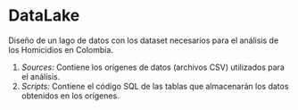 # DataLake
Diseño de un lago de datos con los dataset necesarios para el análisis de los Homicidios en Colombia.

1. *Sources:* Contiene los orígenes de datos (archivos CSV) utilizados para el análisis.
2. *Scripts:* Contiene el código SQL de las tablas que almacenarán los datos obtenidos en los orígenes.
